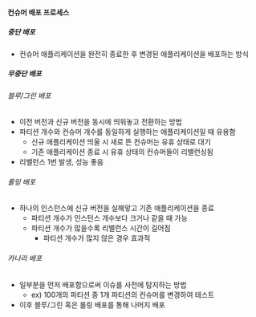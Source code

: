 #### 컨슈머 배포 프로세스
##### 중단 배포
- 컨슈머 애플리케이션을 완전히 종료한 후 변경된 애플리케이션을 배포하는 방식
##### 무중단 배포
###### 블루/그린 배포
- 이전 버전과 신규 버전을 동시에 띄워놓고 전환하는 방법
- 파티션 개수와 컨슈머 개수를 동일하게 실행하는 애플리케이션일 때 유용함
	- 신규 애플리케이션 띄울 시 새로 뜬 컨슈머는 유휴 상태로 대기
	- 기존 애플리케이션 종료 시 유휴 상태의 컨슈머들이 리밸런싱됨
- 리밸런스 1번 발생, 성능 좋음
###### 롤링 배포
- 하나의 인스턴스에 신규 버전을 실해앟고 기존 애플리케이션을 종료
	- 파티션 개수가 인스턴스 개수보다 크거나 같을 때 가능
	- 파티션 개수가 많을수록 리밸런스 시간이 길어짐
		- 파티션 개수가 많지 않은 경우 효과적
###### 카나리 배포
- 일부분을 먼저 배포함으로써 이슈를 사전에 탐지하는 방법
	- ex) 100개의 파티션 중 1개 파티션의 컨슈머를 변경하여 테스트
- 이후 블루/그린 혹은 롤링 배포를 통해 나머지 배포

